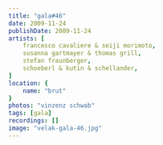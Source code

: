 ```yaml
---
title: "gala#46"
date: 2009-11-24
publishDate: 2009-11-24
artists: [
    francesco cavaliere & seiji morimoto,
    susanna gartmayer & thomas grill,
    stefan fraunberger,
    schoeberl & kutin & schellander,
]
location: {
    name: "brut"
}
photos: "vinzenz schwab"
tags: [gala]
recordings: []
image: "velak-gala-46.jpg"
---
```

